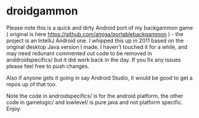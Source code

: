 # droidgammon

Please note this is a quick and dirty Android port of my backgammon game ( original is here https://github.com/amiga/portablebackgammon ) - the project is an IntelliJ Android one. I whipped this up in 2011 based on the original desktop Java version I made. I haven't touched it for a while, and may need redunant commented out code to be removed in anddroidspecifics/ but it did work back in the day. If you fix any issues please feel free to push changes. 

Also if anyone gets it going in say Android Studio, it would be good to get a repos up of that too.

Note the code in androidspecifics/ is for the android platform, the other code in gamelogic/ and lowlevel/ is pure java and not platform specific. Enjoy.
